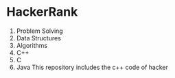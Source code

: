 # HackerRank
1. Problem Solving
2. Data Structures
3. Algorithms
4. C++
5. C
6. Java
This repository includes the c++ code of hacker